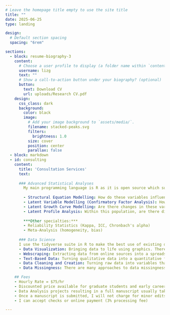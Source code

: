 ```yaml
---
# Leave the homepage title empty to use the site title
title: ""
date: 2025-06-25
type: landing

design:
  # Default section spacing
  spacing: "6rem"

sections:
  - block: resume-biography-3
    content:
      # Choose a user profile to display (a folder name within `content/authors/`)
      username: lizg
      text: ""
      # Show a call-to-action button under your biography? (optional)
      button:
        text: Download CV
        url: uploads/Research CV.pdf
    design:
      css_class: dark
      background: 
        color: black
        image:
          # Add your image background to `assets/media/`.
          filename: stacked-peaks.svg
          filters:
            brightness: 1.0
          size: cover
          position: center
          parallax: false
  - block: markdown
  - id: consulting
    content:
      title: 'Consultation Services'
      text: 
      
      ### Advanced Statistical Analyses
        My main programming language is R as it is open source which supports reproducability, a part of the open science movement. R also allows me to create pipelines from data cleaning to data analysis to re-run analyses in an efficient, seamless, and reproducible manner. I am also familiar with other statistical software such as SPSS, SAS, and Mplus.
      
        - Structural Equation Modelling: How do these variables influence each other? In these models, we can also use latent variable modelling to increase precision of our findings. This includes mediation and moderation models.  
        - Latent Variable Modelling (Confirmatory Factor Analysis): How do individual data sources represent or measure larger theoretical concepts (latent variables) 
        - Latent Growth Curve Modelling: Are there changes in these variables over time? Do certain variables or interventions impact change?
        - Latent Profile Analysis: Within this population, are there distinct groups based on certain characteristics (variables)?
      
        ***Other specialties:***
        - Reliability Statistics (Kappa, ICC, Chronbach's alpha)
        - Meta-Analysis (homogeneity, bias)
      
      ### Data Science
      I use the tidyverse suite in R to make the best use of existing data.
      - Data Visualization: Bringing data to life using graphics. There are many pre-exisiting packages built in R that maximize visual insights specific to the data type or analysis. I can adjust color schemes and font to match your institution or business branding.
      - Webscraping: Extracting data from online sources into a spreadsheet that can be used for decision making, data visualizations, or data analyses.
      - Text-Based Data: Turning qualitative data into a quantitative format. Qualitative data is usually from interview transcripts or free response items.
      - Data Cleaning and Creation: Turning raw data into variables that are useful in analyses.
      - Data Missingness: There are many approaches to data missingness, which is often dependent on your data and analytic plan. I am familiar with a range of imputation methods to help create full datasets when needed, or the use of analytic approaches that account for missingness (FIML).

    ## Fees
    - Hourly Rate = $75/hr
    - Discounted price available for graduate students and early career researchers ($50/hr).
    - Data Analysis projects resulting in a full manuscript usually take around 20 hours. 
    - Once a manuscript is submitted, I will not charge for minor edits during the revision process. If manuscript revisions require a major change in analytic or research approach, we may need to re-initiate a contract or invoice. 
    - I can accept checks or online payment (3% processing fee)

---
```

